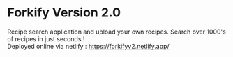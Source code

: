 # Forkify Version 2.0

Recipe search application and upload your own recipes.
Search over 1000's of recipes in just seconds !
</br>
Deployed online via netlify : https://forkifyv2.netlify.app/
